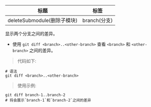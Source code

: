 | 标题                        | 标签         |
| --------------------------- | ------------ |
| deleteSubmodule(删除子模块) | branch(分支) |

显示两个分支之间的差异。

- 使用 `git diff <branch>..<other-branch>` 查看 `<branch>` 和 `<other-branch>` 之间的差异。

> 代码如下:

```shell
# 语法
git diff <branch>..<other-branch>
```

> 使用示例:

```shell
git diff branch-1..branch-2
# 将会展示`branch-1`和`branch-2`之间的差异
```
